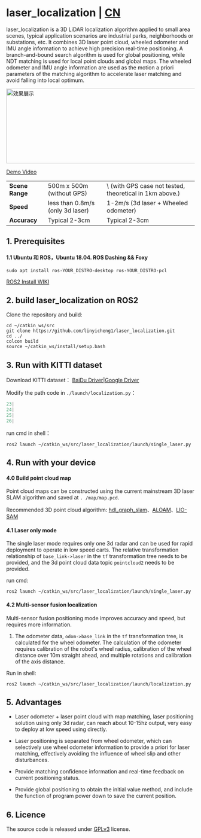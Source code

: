 # laser_localization | [CN](https://github.com/linyicheng1/laser_localization/blob/main/README_CN.md)

laser_localization is a 3D LiDAR localization algorithm applied to small area scenes, typical application scenarios are industrial parks, neighborhoods or substations, etc. It combines 3D laser point cloud, wheeled odometer and IMU angle information to achieve high precision real-time positioning. A branch-and-bound search algorithm is used for global positioning, while NDT matching is used for local point clouds and global maps. The wheeled odometer and IMU angle information are used as the motion a priori parameters of the matching algorithm to accelerate laser matching and avoid falling into local optimum.


[<img src="https://user-images.githubusercontent.com/50650063/199487864-d3f48906-44dc-4baf-8523-500bca800770.png" width = "600" height = "200" alt="效果展示" align=center />](https://www.bilibili.com/video/BV12P4y1m7nH/?spm_id_from=333.999.0.0&vd_source=4dd69fa6d40221a0fa0733def5c4708a)

[Demo Video](https://www.bilibili.com/video/BV12P4y1m7nH/?spm_id_from=333.999.0.0&vd_source=4dd69fa6d40221a0fa0733def5c4708a)


|            |                    |                          |
|------------|--------------------|--------------------------|
| **Scene Range** | 500m x 500m (without GPS) | \ (with GPS case not tested, theoretical in 1km above.) |  
| **Speed**   | less than 0.8m/s (only 3d laser)    | 1-2m/s (3d laser + Wheeled odometer)      |   
| **Accuracy**   | Typical 2-3cm          | Typical 2-3cm                |  


## 1. Prerequisites

#### 1.1 **Ubuntu** 和 **ROS**，Ubuntu 18.04. ROS Dashing && Foxy

```
sudo apt install ros-YOUR_DISTRO-desktop ros-YOUR_DISTRO-pcl
```
[ROS2 Install WIKI](https://docs.ros.org/en/dashing/Installation/Ubuntu-Development-Setup.html)

## 2. build laser_localization on ROS2

Clone the repository and build:

```shell
cd ~/catkin_ws/src
git clone https://github.com/linyicheng1/laser_localization.git
cd ../
colcon build 
source ~/catkin_ws/install/setup.bash
```

## 3. Run with KITTI dataset 

Download KITTI dataset：
[BaiDu Driver]()|[Google Driver]()

Modify the path code in `./launch/localization.py`：

```python 
23| 
24| 
25| 
26| 
```

run cmd in shell：

```shell 
ros2 launch ~/catkin_ws/src/laser_localization/launch/single_laser.py
```

## 4. Run with your device

#### 4.0 Build point cloud map 

Point cloud maps can be constructed using the current mainstream 3D laser SLAM algorithm and saved at `. /map/map.pcd`.

Recommended 3D point cloud algorithm: [hdl_graph_slam](https://github.com/koide3/hdl_graph_slam)、[ALOAM](https://github.com/tops666/Aloam)、[LIO-SAM](https://github.com/TixiaoShan/LIO-SAM)

#### 4.1  Laser only mode 

The single laser mode requires only one 3d radar and can be used for rapid deployment to operate in low speed carts. The relative transformation relationship of `base_link->laser` in the `tf` transformation tree needs to be provided, and the 3d point cloud data topic `pointcloud2` needs to be provided.

run cmd:

```shell
ros2 launch ~/catkin_ws/src/laser_localization/launch/single_laser.py
```

#### 4.2 Multi-sensor fusion localization

Multi-sensor fusion positioning mode improves accuracy and speed, but requires more information.

1. The odometer data, `odom->base_link` in the `tf` transformation tree, is calculated for the wheel odometer. The calculation of the odometer requires calibration of the robot's wheel radius, calibration of the wheel distance over 10m straight ahead, and multiple rotations and calibration of the axis distance.

Run in shell:

```shell
ros2 launch ~/catkin_ws/src/laser_localization/launch/localization.py
```

## 5. Advantages

- Laser odometer + laser point cloud with map matching, laser positioning solution using only 3d radar, can reach about 10-15hz output, very easy to deploy at low speed using directly.

- Laser positioning is separated from wheel odometer, which can selectively use wheel odometer information to provide a priori for laser matching, effectively avoiding the influence of wheel slip and other disturbances.

- Provide matching confidence information and real-time feedback on current positioning status.

- Provide global positioning to obtain the initial value method, and include the function of program power down to save the current position.

## 6. Licence

The source code is released under [GPLv3](http://www.gnu.org/licenses/) license.
